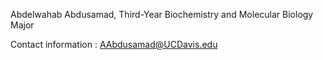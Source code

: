 Abdelwahab Abdusamad, Third-Year Biochemistry and Molecular Biology Major

Contact information : AAbdusamad@UCDavis.edu
